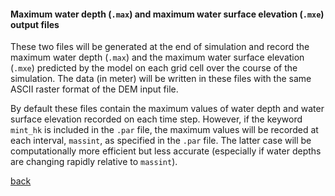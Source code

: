 #### Maximum water depth (`.max`) and maximum water surface elevation (`.mxe`) output files

These two files will be generated at the end of simulation and record the maximum water depth (`.max`) and the maximum water surface elevation (`.mxe`) predicted by the model on each grid cell over the course of the simulation. The data (in meter) will be written in these files with the same ASCII raster format of the DEM input file.

By default these files contain the maximum values of water depth and water surface elevation recorded on each time step. However, if the keyword `mint_hk` is included in the `.par` file, the maximum values will be recorded at each interval, `massint`, as specified in the `.par` file. The latter case will be computationally more efficient but less accurate (especially if water depths are changing rapidly relative to `massint`). 




[back](/Merewether3.md)
